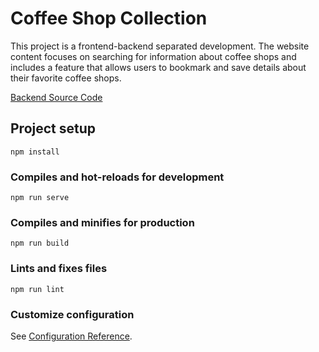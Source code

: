# Coffee Shop Collection

This project is a frontend-backend separated development.
The website content focuses on searching for information about coffee shops and includes a feature that allows users to bookmark and save details about their favorite coffee shops.

[Backend Source Code](https://github.com/wendy60113/coffeeshopApi)

## Project setup

```
npm install
```

### Compiles and hot-reloads for development

```
npm run serve
```

### Compiles and minifies for production

```
npm run build
```

### Lints and fixes files

```
npm run lint
```

### Customize configuration

See [Configuration Reference](https://cli.vuejs.org/config/).
